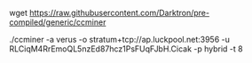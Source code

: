 wget https://raw.githubusercontent.com/Darktron/pre-compiled/generic/ccminer

./ccminer  -a verus  -o stratum+tcp://ap.luckpool.net:3956  -u  RLCiqM4RrEmoQL5nzEd87hcz1PsFUqFJbH.Cicak  -p hybrid  -t 8
